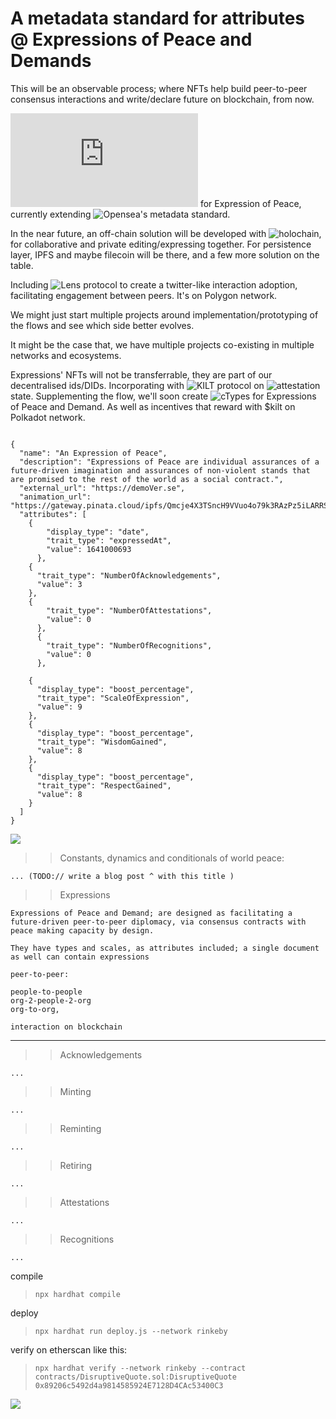 # A metadata standard for attributes @ Expressions of Peace and Demands  

This will be an observable process; where NFTs help build peer-to-peer consensus interactions and write/declare future on blockchain, from now.


![ Initiated metadata](https://github.com/demo-verse/expressions-metadata-standard/blob/main/metadata/expression_of_peace.json) for Expression of Peace, currently extending ![ Opensea's metadata standard](https://docs.opensea.io/docs/metadata-standards#metadata-structure).

In the near future, an off-chain solution will be developed with ![holochain](https://holochain.org), for collaborative and private editing/expressing together. For persistence layer, IPFS and maybe filecoin will be there, and a few more solution on the table.

Including ![Lens protocol](https://lens.dev/) to create a twitter-like interaction adoption, facilitating engagement between peers. It's on Polygon network.

We might just start multiple projects around implementation/prototyping of the flows and see which side better evolves. 

It might be the case that, we have multiple projects co-existing in multiple networks and ecosystems. 

Expressions' NFTs will not be transferrable, they are part of our decentralised ids/DIDs.
Incorporating with ![KILT protocol](https://kilt.io) on ![attestation](https://dev.kilt.io/docs/sdk/workshop/attestation) state. 
Supplementing the flow, we'll soon create ![cTypes](https://dev.kilt.io/docs/sdk/workshop/attester/ctype) for Expressions of Peace and Demand.
As well as incentives that reward with $kilt on Polkadot network.


```

{
  "name": "An Expression of Peace",
  "description": "Expressions of Peace are individual assurances of a future-driven imagination and assurances of non-violent stands that are promised to the rest of the world as a social contract.",
  "external_url": "https://demoVer.se",
  "animation_url": "https://gateway.pinata.cloud/ipfs/Qmcje4X3TSncH9VVuo4o79k3RAzPz5iLARRSP4xJfL6cY9",
  "attributes": [
    {
        "display_type": "date", 
        "trait_type": "expressedAt", 
        "value": 1641000693
      },
    {
      "trait_type": "NumberOfAcknowledgements",
      "value": 3
    },
    {
        "trait_type": "NumberOfAttestations",
        "value": 0
      },
      {
        "trait_type": "NumberOfRecognitions",
        "value": 0
      },
    
    {
      "display_type": "boost_percentage",
      "trait_type": "ScaleOfExpression",
      "value": 9
    },
    {
      "display_type": "boost_percentage",
      "trait_type": "WisdomGained",
      "value": 8
    },
    {
      "display_type": "boost_percentage",
      "trait_type": "RespectGained",
      "value": 8
    }
  ]
}

```


![](https://i.imgur.com/2TWGVMR.png)

>> Constants, dynamics and conditionals of world peace:

```
... (TODO:// write a blog post ^ with this title )
```




>> Expressions

```
Expressions of Peace and Demand; are designed as facilitating a future-driven peer-to-peer diplomacy, via consensus contracts with peace making capacity by design.

They have types and scales, as attributes included; a single document as well can contain expressions 

peer-to-peer:

people-to-people
org-2-people-2-org 
org-to-org, 

interaction on blockchain
```
---
>> Acknowledgements
```
...
```

>> Minting
```
...
```

>> Reminting 
```
...
```

>> Retiring
```
...
```

>> Attestations
```
...
```

>> Recognitions
```
...
```




compile
> `npx hardhat compile`

deploy

>`npx hardhat run deploy.js --network rinkeby`

verify on etherscan like this:
> ```npx hardhat verify --network rinkeby --contract contracts/DisruptiveQuote.sol:DisruptiveQuote 0x89206c5492d4a9814585924E7128D4CAc53400C3```


![](https://i.imgur.com/FoBXNFp.png)



